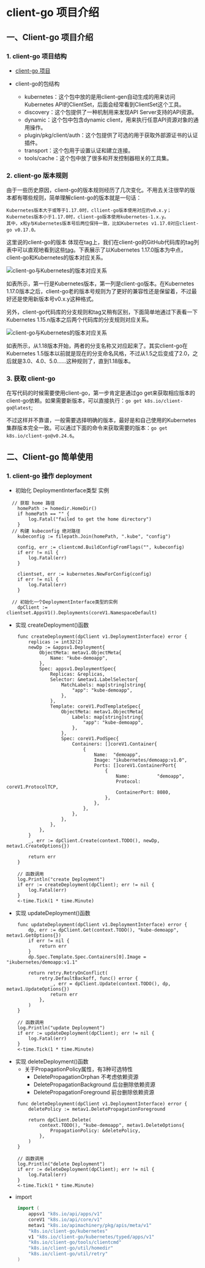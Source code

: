 # client-go 项目介绍

## 一、Client-go 项目介绍

### 1. client-go 项目结构

- [client-go 项目](https://github.com/kubernetes/client-go)

- client-go的包结构
  + kubernetes：这个包中放的是用client-gen自动生成的用来访问Kubernetes API的ClientSet，后面会经常看到ClientSet这个工具。
  + discovery：这个包提供了一种机制用来发现API Server支持的API资源。
  + dynamic：这个包中包含dynamic client，用来执行任意API资源对象的通用操作。
  + plugin/pkg/client/auth：这个包提供了可选的用于获取外部源证书的认证插件。
  + transport：这个包用于设置认证和建立连接。
  + tools/cache：这个包中放了很多和开发控制器相关的工具集。

### 2. client-go 版本规则

由于一些历史原因，client-go的版本规则经历了几次变化。不用去关注很早的版本都有哪些规则，简单理解client-go的版本就是一句话：

    Kubernetes版本大于或等于1.17.0时，cllient-go版本使用对应的v0.x.y；
    Kubernetes版本小于1.17.0时，client-go版本使用kubernetes-1.x.y。
    其中，x和y与Kubernetes版本号后两位保持一致，比如Kubernetes v1.17.0对应client-go v0.17.0。

这里说的client-go的版本 体现在tag上，我们在client-go的GitHub代码库的tag列表中可以直观地看到这些[tag](https://github.com/kubernetes/client-go/tags)。下表展示了以Kubernetes 1.17.0版本为中点，client-go和Kubernetes的版本对应关系。

![client-go与Kubernetes的版本对应关系](./images/Client-go与Kubernetes的版本对应关系.jpg)

如表所示，第一行是Kubernetes版本，第一列是client-go版本。在Kubernetes 1.17.0版本之后，client-go老的版本号规则为了更好的兼容性还是保留着，不过最好还是使用新版本号v0.x.y这种格式。

另外，client-go代码库的分支规则和tag又稍有区别，下面简单地通过下表看一下Kubernetes 1.15.n版本之后两个代码库的分支规则对应关系。

![client-go与Kubernetes的版本对应关系](./images/Client-go与Kubernetes%201.15n的版本之后分支对应关系.jpg)

如表所示，从1.18版本开始，两者的分支名称又对应起来了。其实client-go在Kubernetes 1.5版本以前就是现在的分支命名风格，不过从1.5之后变成了2.0，之后就是3.0、4.0、5.0……这种规则了，直到1.18版本。

### 3. 获取 client-go

在写代码的时候需要使用client-go，第一步肯定是通过go get来获取相应版本的client-go依赖。如果需要新版本，可以直接执行：`go get k8s.io/client-go@latest`;

不过这样并不靠谱，一般需要选择明确的版本，最好是和自己使用的Kubernetes集群版本完全一致。可以通过下面的命令来获取需要的版本：`go get k8s.io/client-go@v0.24.6`。


## 二、Client-go 简单使用

### 1. client-go 操作 deployment

- 初始化 DeploymentInterface类型 实例
```golang
  // 获取 home 路径
	homePath := homedir.HomeDir()
	if homePath == "" {
		log.Fatal("failed to get the home directory")
	}
  // 构建 kubeconfig 绝对路径
	kubeconfig := filepath.Join(homePath, ".kube", "config")

	config, err := clientcmd.BuildConfigFromFlags("", kubeconfig)
	if err != nil {
		log.Fatal(err)
	}

	clientset, err := kubernetes.NewForConfig(config)
	if err != nil {
		log.Fatal(err)
	}

  // 初始化一个DeploymentInterface类型的实例
	dpClient := clientset.AppsV1().Deployments(coreV1.NamespaceDefault)
```

- 实现 createDeployment()函数
```golang
	func createDeployment(dpClient v1.DeploymentInterface) error {
		replicas := int32(2)
		newDp := &appsv1.Deployment{
			ObjectMeta: metav1.ObjectMeta{
				Name: "kube-demoapp",
			},
			Spec: appsv1.DeploymentSpec{
				Replicas: &replicas,
				Selector: &metav1.LabelSelector{
					MatchLabels: map[string]string{
						"app": "kube-demoapp",
					},
				},
				Template: coreV1.PodTemplateSpec{
					ObjectMeta: metav1.ObjectMeta{
						Labels: map[string]string{
							"app": "kube-demoapp",
						},
					},
					Spec: coreV1.PodSpec{
						Containers: []coreV1.Container{
							{
								Name:  "demoapp",
								Image: "ikubernetes/demoapp:v1.0",
								Ports: []coreV1.ContainerPort{
									{
										Name:          "demoapp",
										Protocol:      coreV1.ProtocolTCP,
										ContainerPort: 8080,
									},
								},
							},
						},
					},
				},
			},
		}
		_, err := dpClient.Create(context.TODO(), newDp, metav1.CreateOptions{})

		return err
	}

	// 函数调用
	log.Println("create Deployment")
	if err := createDeployment(dpClient); err != nil {
		log.Fatal(err)
	}
	<-time.Tick(1 * time.Minute)
```

- 实现 updateDeployment()函数
```golang
	func updateDeployment(dpClient v1.DeploymentInterface) error {
		dp, err := dpClient.Get(context.TODO(), "kube-demoapp", metav1.GetOptions{})
		if err != nil {
			return err
		}
		dp.Spec.Template.Spec.Containers[0].Image = "ikubernetes/demoapp:v1.1"

		return retry.RetryOnConflict(
			retry.DefaultBackoff, func() error {
				_, err = dpClient.Update(context.TODO(), dp, metav1.UpdateOptions{})
				return err
			},
		)
	}

	// 函数调用
	log.Println("update Deployment")
	if err := updateDeployment(dpClient); err != nil {
		log.Fatal(err)
	}
	<-time.Tick(1 * time.Minute)
```

- 实现 deleteDeployment()函数
  - 关于PropagationPolicy属性，有3种可选特性
    - DeletePropagationOrphan 不考虑依赖资源
    - DeletePropagationBackground 后台删除依赖资源
    - DeletePropagationForeground 前台删除依赖资源
```golang
	func deleteDeployment(dpClient v1.DeploymentInterface) error {
		deletePolicy := metav1.DeletePropagationForeground

		return dpClient.Delete(
			context.TODO(), "kube-demoapp", metav1.DeleteOptions{
				PropagationPolicy: &deletePolicy,
			},
		)
	}

	// 函数调用
	log.Println("delete Deployment")
	if err := deleteDeployment(dpClient); err != nil {
		log.Fatal(err)
	}
	<-time.Tick(1 * time.Minute)
```

- import
```go
	import (
		appsv1 "k8s.io/api/apps/v1"
		coreV1 "k8s.io/api/core/v1"
		metav1 "k8s.io/apimachinery/pkg/apis/meta/v1"
		"k8s.io/client-go/kubernetes"
		v1 "k8s.io/client-go/kubernetes/typed/apps/v1"
		"k8s.io/client-go/tools/clientcmd"
		"k8s.io/client-go/util/homedir"
		"k8s.io/client-go/util/retry"
	)
```